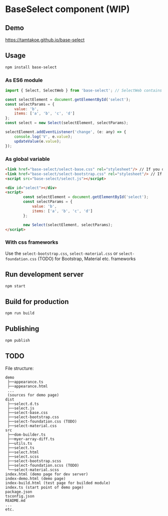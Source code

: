 # BaseSelect component (WIP)

## Demo
https://tamtakoe.github.io/base-select

## Usage
```bash
npm install base-select
```

### As ES6 module
```js
import { Select, SelectWeb } from 'base-select'; // SelectWeb contains base styles in shadow dom

const selectElement = document.getElementById('select');
const selectParams = {
    value: 'b',
    items: ['a', 'b', 'c', 'd']
};
const select = new Select(selectElement, selectParams);

selectElement.addEventListener('change', (e: any) => {
    console.log('V', e.value);
    updateValue(e.value);
});
```

### As global variable
```html
<link href="base-select/select-base.css" rel="stylesheet"/> // If you don't use SelectWeb with included styles
<link href="base-select/select-bootstrap.css" rel="stylesheet"/> // If you use Bootstrap
<script src="base-select/select.js"></script>

<div id="select"></div>
<script>
        const selectElement = document.getElementById('select');
        const selectParams = {
            value: 'b',
            items: ['a', 'b', 'c', 'd']
        };

        new Select(selectElement, selectParams);
</script>
```

### With css frameworks
Use the `select-bootstrap.css`, `select-material.css` or `select-foundation.css` (TODO) for Bootstrap, Material etc. frameworks

## Run development server
```bash
npm start
```

## Build for production
```bash
npm run build
```

## Publishing
```bash
npm publish
```

## TODO
File structure:
```
demo
 ├──appearance.ts
 ├──appearance.html
 ...
 (sources for demo page)
dist
 ├──select.d.ts
 ├──select.js
 ├──select-base.css
 ├──select-bootstrap.css
 ├──select-foundation.css (TODO)
 ├──select-material.css
src
 ├──dom-builder.ts
 ├──myer-array-diff.ts
 ├──utils.ts
 ├──select.ts
 ├──select.html
 ├──select.scss
 ├──select-bootstrap.scss
 ├──select-foundation.scss (TODO)
 └──select-material.scss
index.html (demo page for dev server)
index-demo.html (demo page)
index-build.html (test page for builded module)
index.ts (start point of demo page)
package.json
tsconfig.json
README.md
...
etc.
```
